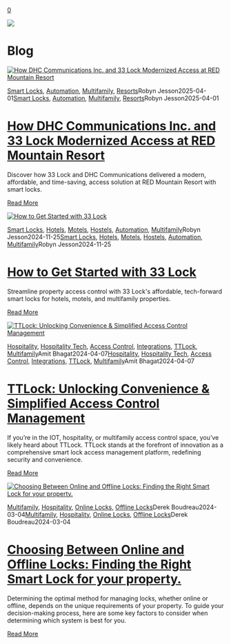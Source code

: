 [0](https://www.33lock.com/cart)

![](https://images.squarespace-cdn.com/content/v1/64864a0f6459c271adb893d5/53badce9-9947-4ef2-ae36-60123a30fdfd/pexels-la-miko-3754595.jpg?format=2500w)

# Blog

[![How DHC Communications Inc. and 33 Lock Modernized Access at RED Mountain Resort](https://images.squarespace-cdn.com/content/v1/64864a0f6459c271adb893d5/1742348362748-31GS2W6W4LC7RQ950HAZ/Red+Mountain+Resort.png?format=2500w)](https://www.33lock.com/blogpublishing/casestudy-dhccommunications-and-red-mountain-resort)

[Smart Locks](https://www.33lock.com/blogpublishing/category/Smart+Locks), [Automation](https://www.33lock.com/blogpublishing/category/Automation), [Multifamily](https://www.33lock.com/blogpublishing/category/Multifamily), [Resorts](https://www.33lock.com/blogpublishing/category/Resorts)Robyn Jesson2025-04-01[Smart Locks](https://www.33lock.com/blogpublishing/category/Smart+Locks), [Automation](https://www.33lock.com/blogpublishing/category/Automation), [Multifamily](https://www.33lock.com/blogpublishing/category/Multifamily), [Resorts](https://www.33lock.com/blogpublishing/category/Resorts)Robyn Jesson2025-04-01

# [How DHC Communications Inc. and 33 Lock Modernized Access at RED Mountain Resort](https://www.33lock.com/blogpublishing/casestudy-dhccommunications-and-red-mountain-resort)

Discover how 33 Lock and DHC Communications delivered a modern, affordable, and time-saving, access solution at RED Mountain Resort with smart locks.

[Read More](https://www.33lock.com/blogpublishing/casestudy-dhccommunications-and-red-mountain-resort)

[![How to Get Started with 33 Lock](https://images.squarespace-cdn.com/content/v1/64864a0f6459c271adb893d5/1732558448797-WIA7433UAVCTNBU69941/How+to+Get+Started+with+33+Lock+%281%29.jpg?format=2500w)](https://www.33lock.com/blogpublishing/how-to-get-started-with-33-lock)

[Smart Locks](https://www.33lock.com/blogpublishing/category/Smart+Locks), [Hotels](https://www.33lock.com/blogpublishing/category/Hotels), [Motels](https://www.33lock.com/blogpublishing/category/Motels), [Hostels](https://www.33lock.com/blogpublishing/category/Hostels), [Automation](https://www.33lock.com/blogpublishing/category/Automation), [Multifamily](https://www.33lock.com/blogpublishing/category/Multifamily)Robyn Jesson2024-11-25[Smart Locks](https://www.33lock.com/blogpublishing/category/Smart+Locks), [Hotels](https://www.33lock.com/blogpublishing/category/Hotels), [Motels](https://www.33lock.com/blogpublishing/category/Motels), [Hostels](https://www.33lock.com/blogpublishing/category/Hostels), [Automation](https://www.33lock.com/blogpublishing/category/Automation), [Multifamily](https://www.33lock.com/blogpublishing/category/Multifamily)Robyn Jesson2024-11-25

# [How to Get Started with 33 Lock](https://www.33lock.com/blogpublishing/how-to-get-started-with-33-lock)

Streamline property access control with 33 Lock's affordable, tech-forward smart locks for hotels, motels, and multifamily properties.

[Read More](https://www.33lock.com/blogpublishing/how-to-get-started-with-33-lock)

[![TTLock: Unlocking Convenience &amp; Simplified Access Control Management](https://images.squarespace-cdn.com/content/v1/64864a0f6459c271adb893d5/1717014783311-MYX9AHKWUNV3W3OE6U1V/PIN+Codes+%288%29.png?format=2500w)](https://www.33lock.com/blogpublishing/ttlock-unlocking-convenience-and-simplified-access-control-management)

[Hospitality](https://www.33lock.com/blogpublishing/category/Hospitality), [Hospitality Tech](https://www.33lock.com/blogpublishing/category/Hospitality+Tech), [Access Control](https://www.33lock.com/blogpublishing/category/Access+Control), [Integrations](https://www.33lock.com/blogpublishing/category/Integrations), [TTLock](https://www.33lock.com/blogpublishing/category/TTLock), [Multifamily](https://www.33lock.com/blogpublishing/category/Multifamily)Amit Bhagat2024-04-07[Hospitality](https://www.33lock.com/blogpublishing/category/Hospitality), [Hospitality Tech](https://www.33lock.com/blogpublishing/category/Hospitality+Tech), [Access Control](https://www.33lock.com/blogpublishing/category/Access+Control), [Integrations](https://www.33lock.com/blogpublishing/category/Integrations), [TTLock](https://www.33lock.com/blogpublishing/category/TTLock), [Multifamily](https://www.33lock.com/blogpublishing/category/Multifamily)Amit Bhagat2024-04-07

# [TTLock: Unlocking Convenience & Simplified Access Control Management](https://www.33lock.com/blogpublishing/ttlock-unlocking-convenience-and-simplified-access-control-management)

If you’re in the IOT, hospitality, or multifamily access control space, you’ve likely heard about TTLock. TTLock stands at the forefront of innovation as a comprehensive smart lock access management platform, redefining security and convenience.

[Read More](https://www.33lock.com/blogpublishing/ttlock-unlocking-convenience-and-simplified-access-control-management)

[![Choosing Between Online and Offline Locks: Finding the Right Smart Lock for your property.](https://images.squarespace-cdn.com/content/v1/64864a0f6459c271adb893d5/1709757458293-NGK2E1NBUJOH3IS7G0E0/Blue+Futuristic+Illustrative+Artificial+Intelligence+Project+Presentation+%281%29.jpg?format=2500w)](https://www.33lock.com/blogpublishing/online-or-offline-locks)

[Multifamily](https://www.33lock.com/blogpublishing/category/Multifamily), [Hospitality](https://www.33lock.com/blogpublishing/category/Hospitality), [Online Locks](https://www.33lock.com/blogpublishing/category/Online+Locks), [Offline Locks](https://www.33lock.com/blogpublishing/category/Offline+Locks)Derek Boudreau2024-03-04[Multifamily](https://www.33lock.com/blogpublishing/category/Multifamily), [Hospitality](https://www.33lock.com/blogpublishing/category/Hospitality), [Online Locks](https://www.33lock.com/blogpublishing/category/Online+Locks), [Offline Locks](https://www.33lock.com/blogpublishing/category/Offline+Locks)Derek Boudreau2024-03-04

# [Choosing Between Online and Offline Locks: Finding the Right Smart Lock for your property.](https://www.33lock.com/blogpublishing/online-or-offline-locks)

Determining the optimal method for managing locks, whether online or offline, depends on the unique requirements of your property. To guide your decision-making process, here are some key factors to consider when determining which system is best for you.

[Read More](https://www.33lock.com/blogpublishing/online-or-offline-locks)